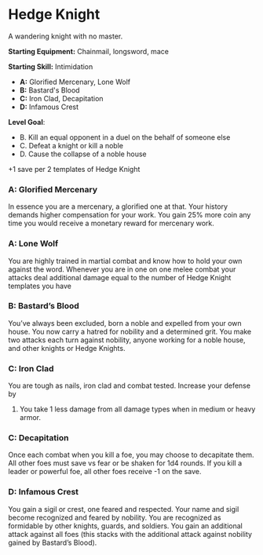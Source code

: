 # Hedge Knight
A wandering knight with no master.

**Starting Equipment:** Chainmail, longsword, mace

**Starting Skill:** Intimidation


+ **A:** Glorified Mercenary, Lone Wolf
+ **B:** Bastard's Blood
+ **C:** Iron Clad, Decapitation
+ **D:** Infamous Crest

**Level Goal**: 
- B. Kill an equal opponent in a duel on the behalf of someone else
- C. Defeat a knight or kill a noble
- D. Cause the collapse of a noble house

+1 save per 2 templates of Hedge Knight

### A: Glorified Mercenary
In essence you are a mercenary, a glorified one at that. Your history demands
higher compensation for your work. You gain 25% more coin any time you would
receive a monetary reward for mercenary work. 

### A: Lone Wolf
You are highly trained in martial combat and know how to hold your own against
the word. Whenever you are in one on one melee combat your attacks deal
additional damage equal to the number of Hedge Knight templates you have


### B: Bastard’s Blood
You’ve always been excluded, born a noble and expelled from your own house. You
now carry a hatred for nobility and a determined grit. You make two attacks
each turn against nobility, anyone working for a noble house, and other knights
or Hedge Knights.


### C: Iron Clad
You are tough as nails, iron clad and combat tested. Increase your defense by
1. You take 1 less damage from all damage types when in medium or heavy armor.

### C: Decapitation
Once each combat when you kill a foe, you may choose to decapitate them. All
other foes must save vs fear or be shaken for 1d4 rounds. If you kill a leader
or powerful foe, all other foes receive -1 on the save.


### D: Infamous Crest
You gain a sigil or crest, one feared and respected. Your name and sigil become
recognized and feared by nobility. You are recognized as formidable by other
knights, guards, and soldiers. You gain an additional attack against all foes
(this stacks with the additional attack against nobility gained by Bastard’s
Blood).
